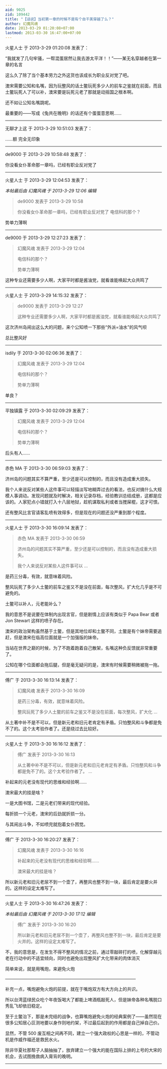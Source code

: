 ```yaml
---
aid: 9025
zid: 109442
title: "【话说】当初第一章的时候不是有个自干美穿越了么？"
author: 幻魔风魂
date: 2013-03-29 01:20:08+07:00
lastmod: 2013-03-30 16:47:00+07:00
---
```


火星人士 于 2013-3-29 01:20:08 发表了：

“我就发了几句牢骚，一帮混蛋居然让我去游太平洋！！”——某无名穿越者在第一章的名言

这么久了除了当个基本劳力之外这货也该成长为职业反对党了吧。

澳宋需要公知和名嘴，因为玩整风的话土鳖玩死多少人的前车之鉴就在前面，而且土鳖玩死人了可以补，澳宋要是玩死元老了那就是动摇国之根本啊。

还不如让公知名嘴跳呢。

最重要的——写成《兔共在晚明》的话还有个蛋蛋意思啊……

---

无聊才上这 于 2013-3-29 10:51:03 发表了：

……额 完全无印象

---

de9000 于 2013-3-29 10:58:48 发表了：

你没看女仆革命那一章吗，已经有职业反对党了

---

火星人士 于 2013-3-29 12:04:53 发表了：

_本帖最后由 幻魔风魂 于 2013-3-29 12:06 编辑_

> de9000 发表于 2013-3-29 10:58
>
> 你没看女仆革命那一章吗，已经有职业反对党了
> 电信科的那个？

势单力薄啊

---

de9000 于 2013-3-29 12:27:23 发表了：

> 幻魔风魂 发表于 2013-3-29 12:04
>
> 电信科的那个？
>
> 势单力薄啊

这种专业还需要多少人啊，大家平时都是酱油党，就看谁能唤起大众共鸣了

---

火星人士 于 2013-3-29 14:15:32 发表了：

> de9000 发表于 2013-3-29 12:27
>
> 这种专业还需要多少人啊，大家平时都是酱油党，就看谁能唤起大众共鸣了

这次济州岛闹出这么大的问题，来个公知喷一下那些“外派=油水”的风气呗

总比整风好

---

isdily 于 2013-3-30 02:06:36 发表了：

> 幻魔风魂 发表于 2013-3-29 12:04
>
> 电信科的那个？
>
> 势单力薄啊

单良？

---

平独镇露 于 2013-3-30 02:09:29 发表了：

> 幻魔风魂 发表于 2013-3-29 12:04
>
> 电信科的那个？
>
> 势单力薄啊

后头有人……

---

赤色 MA 于 2013-3-30 06:59:03 发表了：

济州岛的问题其实不算严重，至少还是可以控制的，而且没有造成重大损失。

我个人来说反对某些人这件事可以轻描淡写地糊弄过去的看法，也反对搞什么大规模人事调动。发现问题就及时解决，相关记录存档，经验教训总结成册，这都是应该的。人家犯点小错就打入十八层地狱，趁机谋取私利或者当搅屎棍，这才可恨。

还有整风比言官请客乱喷有效得多，但是现在的问题还没严重到那个程度。

---

火星人士 于 2013-3-30 16:09:14 发表了：

> 赤色 MA 发表于 2013-3-30 06:59
>
> 济州岛的问题其实不算严重，至少还是可以控制的，而且没有造成重大损失。
>
> 我个人来说反对某些人这件事可以 ...

是药三分毒，有效，就意味着风险。

整风玩死了多少人土鳖的前车之鉴又不是没在前面，每次整风，扩大化几乎是不可避免的。

土鳖可以补人，元老能补么？

我的意思不是说要在体制内出现言官，但是剧情上应该有类似于 Papa Bear 或者 Jon Stewart 这样的喷子存在。

澳宋的政治架构虽然基于土鳖，但是其地位却和土鳖不同，土鳖是有个妹帝需要追赶，但是澳宋在临高位面就是一个加强版的妹帝。

当站在世界之巅的时候，为了不跑着跑着自己散架，名嘴这种负反馈就非常重要了。

公知在哪个位面都会拖后腿，但是毫无疑问的是，澳宋有时候需要稍微被拖一拖。

---

傅广 于 2013-3-30 16:13:14 发表了：

> 幻魔风魂 发表于 2013-3-30 16:09
>
> 是药三分毒，有效，就意味着风险。
>
> 整风玩死了多少人土鳖的前车之鉴又不是没在前面，每次整风，扩大化 ...

从土著中补不是不可以，但是新元老和旧元老肯定有矛盾。只怕整风和斗争都是免不了的。这个太考验作者了。还是绕过去比较好。

---

火星人士 于 2013-3-30 16:16:12 发表了：

> 傅广 发表于 2013-3-30 16:13
>
> 从土著中补不是不可以，但是新元老和旧元老肯定有矛盾。只怕整风和斗争都是免不了的。这个太考验作者了。 ...

补起来的元老没有现代的思维和经验啊……

澳宋最大的挂是啥？

一是大图书馆，二是元老们带来的现代经验。

每折损一个元老，澳宋的后劲就折损一分。

与其闹出斗争，不如喷完就抱着女仆困觉。

---

傅广 于 2013-3-30 16:20:27 发表了：

> 幻魔风魂 发表于 2013-3-30 16:16
>
> 补起来的元老没有现代的思维和经验啊……
>
> 澳宋最大的挂是啥？

所以新元老和旧元老尿不到一个壶了，再整风也整不到一块，最后肯定是要火并的。这样的设定太难写了。

---

火星人士 于 2013-3-30 16:47:26 发表了：

_本帖最后由 幻魔风魂 于 2013-3-30 17:12 编辑_

> 傅广 发表于 2013-3-30 16:20
>
> 所以新元老和旧元老尿不到一个壶了，再整风也整不到一块，最后肯定是要火并的。这样的设定太难写了。

不，我的意思是，在发生不得不整风的情况之前，通过零敲碎打的喷，化解穿越元老在行动中的不适宜倾向，同时也避免出现整风扩大化带来的肉体消灭

简单来说，就是用嘴炮，来避免火炮

——————————————————————————————

补充一点，嘴炮避免火炮的前提，就在于嘴炮双方有大方向上的共识。

所以台湾蓝绿民众吃个年夜饭喝大了都能上啤酒瓶敲死人，但是妹帝各种名嘴脱口秀乱飞却依旧稳定。

至于土鳖治下，那是未完结的战争，也算嘴炮避免火炮的经典案例了——虽然现在很多公知居心叵测地要以身作则地约架，不过最后起到的作用都是自己掉自己价。

显然，不管 500 废互相之间再不同，建立一个强大政权的心思是一样的，不管动机是作威作福还是救民水火。

除非华夏社那帮子人脑抽抽了，放弃建立一个强大的能在国际上排的上号的大宋的机会，去试图挽救病入膏肓的晚明。

---
